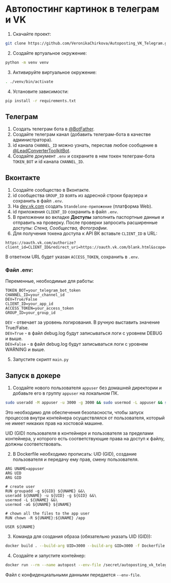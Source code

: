 # Автопостинг картинок в телеграм и VK
1. Скачайте проект:<br>
```bash
git clone https://github.com/VeronikaChirkova/Autoposting_VK_Telegram.git
```
2. Создайте вртуальное окружение:<br>
```bash
python -m venv venv
```
3. Активируйте виртуальное окружение:<br>
```bash
. ./venv/bin/activate
```
4. Установите зависимости:<br>
```bash
pip install -r requirements.txt
```
## Телеграм
1. Создать телеграм бота в [@BotFather](https://t.me/BotFather).<br>
2. Создайте телеграм канал (добавить телеграм-бота в качестве администратора).<br>
3. id канала `CHANNEL_ID` можно узнать, переслав любое сообщение в [@LeadConverterToolkitBot](https://t.me/LeadConverterToolkitBot).<br>
4. Создайте документ `.env` и сохраните в нем токен телеграм-бота `TOKEN_BOT` и id канала `CHANNEL_ID`.<br>

## Вконтакте
1. Создайте сообщество в Вконтакте.<br>
2. id сообщества `GROUP_ID` взять из адресной строки браузера и сохранить в файл `.env`.<br>
3. На [dev.vk.com](https://dev.vk.com/) создать `Standelone-приложение` (платформа Web).<br>
4. id приложения `CLIENT_ID` сохранить в файл `.env`.<br>
5. В приложении во вкладке **Доступы** заполнить паспортные данные и отправить на проверку. После проверки запросить расширенные доступы: *Стена, Сообщества, Фотографии*.<br>
6. Для получения токена доступа к API ВК вставьте `CLIENT_ID` в URL:
```text
https://oauth.vk.com/authorize?client_id=CLIENT_ID&redirect_uri=https://oauth.vk.com/blank.html&scope=offline,wall,photos,groups&response_type=token
```
В ответном URL будет указан `ACCESS_TOKEN`, сохранить в `.env`.<br>

### Файл .env:
Переменные, необходимые для работы:<br>
```text
TOKEN_BOT=your_telegram_bot_token
CHANNEL_ID=your_channel_id
DEV=True/False
CLIENT_ID=your_app_id
ACCESS_TOKEN=your_access_token
GROUP_ID=your_group_id
```
`DEV` - отвечает за уровень логирования. В ручную выставить значение True/False.<br>
`DEV=True` - в файл debug.log будут записываться логи с уровнем DEBUG и выше.<br>
`DEV=False` - в файл debug.log будут записываться логи с уровнем WARNING и выше.<br>

5. Запустите скрипт `main.py`

## Запуск в докере
1. Создайте нового пользователя `appuser` без домашней директории и добавьте его в группу `appuser` на локальном ПК.<br>

```bash
sudo useradd -M appuser -u 3000 -g 3000 && sudo usermod -L appuser && sudo usermod -aG appuser appuser
```
Это необходимо для обеспечения безопасности, чтобы запуск процессов внутри контейнера осуществлялся от пользователя, который не имеет никаких прав на хостовой машине.<br>

UID (GID) пользователя в контейнере и пользователя за пределами контейнера, у которого есть соответствующие права на доступ к файлу, должны соответствовать.<br>

2. В Dockerfile необходимо прописать: UID (GID), создание пользователя и передачу ему прав, смену пользователя.<br>
```text
ARG UNAME=appuser
ARG UID
ARG GID

# create user
RUN groupadd -g ${GID} ${UNAME} &&\
useradd ${UNAME} -u ${UID} -g ${GID} &&\
usermod -L ${UNAME} &&\
usermod -aG ${UNAME} ${UNAME}

# chown all the files to the app user
RUN chown -R ${UNAME}:${UNAME} /app

USER ${UNAME}
```
3. Команда для создания образа (обязательно указать UID (GID)):<br>
```bash
docker build . --build-arg UID=3000 --build-arg GID=3000 -f Dockerfile -t autopost
```
4. Создайте и запустите контейнер:<br>
```bash
docker run --rm --name autopost --env-file /secret/autoposting_vk_telegram/.env autopost
```
Файл с конфиденциальными данными передается `--env-file`.<br>